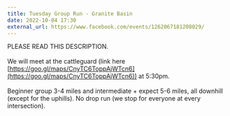 ```yaml
---
title: Tuesday Group Run - Granite Basin
date: 2022-10-04 17:30
external_url: https://www.facebook.com/events/1262067181208029/
---
```

PLEASE READ THIS DESCRIPTION. <br>
  <br>
  We will meet at the cattleguard (link here [https://goo.gl/maps/CnyTC6ToppAjWTcn6](https://goo.gl/maps/CnyTC6ToppAjWTcn6)) at 5&#58;30pm. <br>
  <br>
  Beginner group 3-4 miles and intermediate + expect 5-6 miles, all downhill (except for the uphills). No drop run (we stop for everyone at every intersection). <br>
  <br>
  
